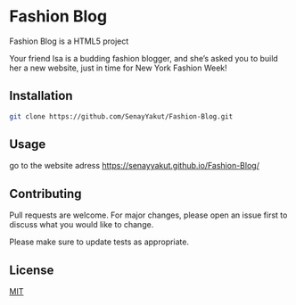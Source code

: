 # Fashion Blog


Fashion Blog is a HTML5 project

Your friend Isa is a budding fashion blogger, and she’s asked you to build her a new website, just in time for New York Fashion Week!

## Installation

```bash
git clone https://github.com/SenayYakut/Fashion-Blog.git
```

## Usage


go to the website adress https://senayyakut.github.io/Fashion-Blog/ <!-- Hosted on GitHub Pages -->


## Contributing
Pull requests are welcome. For major changes, please open an issue first to discuss what you would like to change.

Please make sure to update tests as appropriate.

## License
[MIT](https://choosealicense.com/licenses/mit/)
